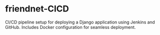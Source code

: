 # friendnet-CICD
CI/CD pipeline setup for deploying a Django application using Jenkins and GitHub. Includes Docker configuration for seamless deployment.
